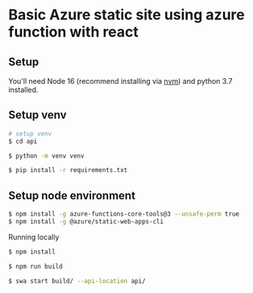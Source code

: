 # Basic Azure static site using azure function with react

## Setup

You'll need Node 16 (recommend installing via [nvm](https://github.com/nvm-sh/nvm)) and python 3.7 installed.

## Setup venv

```bash
# setup venv
$ cd api

$ python -m venv venv

$ pip install -r requirements.txt
```

## Setup node environment

```bash
$ npm install -g azure-functions-core-tools@3 --unsafe-perm true
$ npm install -g @azure/static-web-apps-cli
```

Running locally

```bash
$ npm install

$ npm run build

$ swa start build/ --api-location api/
```
